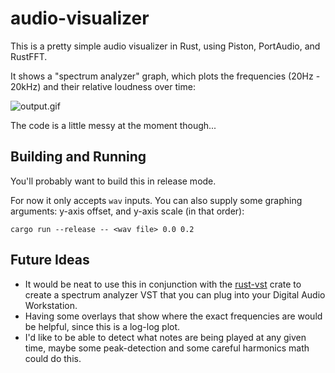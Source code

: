 # audio-visualizer

This is a pretty simple audio visualizer in Rust, using Piston, PortAudio, and RustFFT.

It shows a "spectrum analyzer" graph, which plots the frequencies (20Hz - 20kHz) and their relative loudness over time:

![output.gif](output.gif)

The code is a little messy at the moment though...

## Building and Running

You'll probably want to build this in release mode.

For now it only accepts `wav` inputs. You can also supply some graphing arguments: y-axis offset, and y-axis scale (in that order):

```
cargo run --release -- <wav file> 0.0 0.2
```

## Future Ideas


 - It would be neat to use this in conjunction with the [rust-vst](https://github.com/rust-dsp/rust-vst) crate to
create a spectrum analyzer VST that you can plug into your Digital Audio Workstation.
 - Having some overlays that show where the exact frequencies are would be helpful, since this is a log-log plot.
 - I'd like to be able to detect what notes are being played at any given time, maybe some peak-detection and some careful
 harmonics math could do this.
